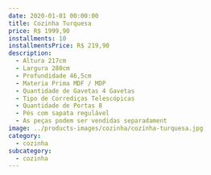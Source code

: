 ```yaml
---
date: 2020-01-01 00:00:00
title: Cozinha Turquesa
price: R$ 1999,90
installments: 10
installmentsPrice: R$ 219,90
description:
  - Altura 217cm
  - Largura 280cm
  - Profundidade 46,5cm
  - Materia Prima MDF / MDP
  - Quantidade de Gavetas 4 Gavetas
  - Tipo de Corrediças Telescópicas
  - Quantidade de Portas 8
  - Pés com sapata regulável
  - As peças podem ser vendidas separadament
image: ../products-images/cozinha/cozinha-turquesa.jpg
category:
  - cozinha
subcategory:
  - cozinha
---
```

